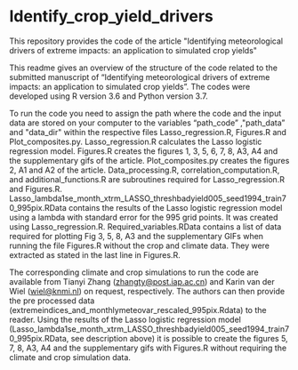 # Identify_crop_yield_drivers
This repository provides the code of the article "Identifying meteorological drivers of extreme impacts: an application to simulated crop yields"

This readme gives an overview of the structure of the code related to the submitted manuscript of “Identifying meteorological drivers of extreme impacts: an application to simulated crop yields”.
The codes were developed using R version 3.6 and Python version 3.7.

To run the code you need to assign the path where the code and the input data are stored on your computer to the variables “path_code” ,"path_data” and "data_dir" within the respective files Lasso_regression.R, Figures.R and Plot_composites.py. 
Lasso_regression.R calculates the Lasso logistic regression model. 
Figures.R creates the figures 1, 3, 5, 6, 7, 8, A3, A4 and the supplementary gifs of the article. 
Plot_composites.py creates the figures 2, A1 and A2 of the article.
Data_processing.R, correlation_computation.R, and additional_functions.R are subroutines required for Lasso_regression.R and Figures.R.
Lasso_lambda1se_month_xtrm_LASSO_threshbadyield005_seed1994_train70_995pix.RData contains the results of the Lasso logistic regression model using a lambda with standard error for the 995 grid points. It was created using Lasso_regression.R.
Required_variables.RData contains a list of data required for plotting Fig 3, 5, 8, A3 and the supplementary GIFs when running the file Figures.R without the crop and climate data. They were extracted as stated in the last line in Figures.R.

The corresponding climate and crop simulations to run the code are available from Tianyi Zhang (zhangty@post.iap.ac.cn) and Karin van der Wiel (wiel@knmi.nl) on request, respectively. The authors can then provide the pre processed data (extremeindices_and_monthlymeteovar_rescaled_995pix.Rdata) to the reader. Using the results of the Lasso logistic regression model (Lasso_lambda1se_month_xtrm_LASSO_threshbadyield005_seed1994_train70_995pix.RData, see description above) it is possible to create the figures 5, 7, 8, A3, A4 and the supplementary gifs with Figures.R without requiring the climate and crop simulation data.
